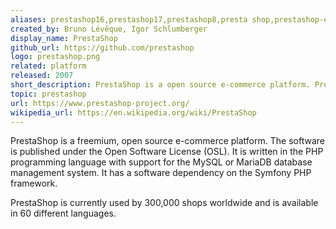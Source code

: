 ```yaml
---
aliases: prestashop16,prestashop17,prestashop8,presta shop,prestashop-ecommerce,project-prestashop
created_by: Bruno Lévêque, Igor Schlumberger
display_name: PrestaShop
github_url: https://github.com/prestashop
logo: prestashop.png
related: platform
released: 2007
short_description: PrestaShop is a open source e-commerce platform. PrestaShop is currently used by 300,000 shops worldwide and is available in 60 different languages.
topic: prestashop
url: https://www.prestashop-project.org/
wikipedia_url: https://en.wikipedia.org/wiki/PrestaShop
---
```

PrestaShop is a freemium, open source e-commerce platform. The software is published under the Open Software License (OSL). It is written in the PHP programming language with support for the MySQL or MariaDB database management system. It has a software dependency on the Symfony PHP framework.

PrestaShop is currently used by 300,000 shops worldwide and is available in 60 different languages.